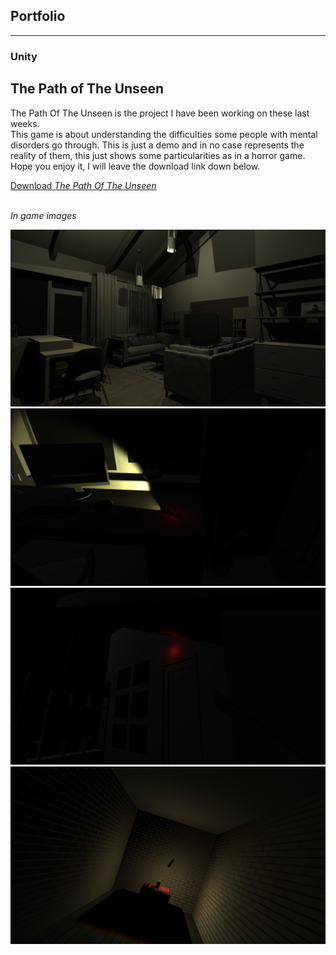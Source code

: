 ## Portfolio

---

### Unity

<h2>The Path of The Unseen</h2>
<p>The Path Of The Unseen is the project I have been working on these last weeks. 
  <br>This game is about understanding the difficulties some people with mental disorders go through. This is just a demo and in no case represents the reality of them, this just shows some particularities as in a horror game. Hope you enjoy it, I will leave the download link down below.<p>
<a href="https://mega.nz/file/5d92mIRQ#_txLvzyGIY8KFyYnyHEPXsXBdXorDE51LNrTJVbb0Z4">Download <em>The Path Of The Unseen</a>
  <br><br>
 <p>In game images</p> 
<img src="images/1.png"/>
<img src="images/2.png"/>
<img src="images/3.png"/>
<img src="images/4.png"/>






